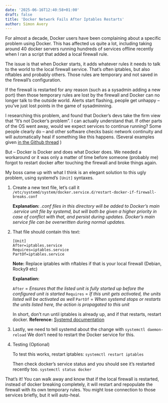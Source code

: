 ```yaml
---
date: '2025-06-16T12:40:58+01:00'
draft: false
title: 'Docker Network Fails After Iptables Restarts'
author: Simon Avery
---
```


For almost a decade, Docker users have been complaining about a specific problem using Docker. This has affected us quite a lot, including taking around 40 docker servers running hundreds of services offline recently when I ran a script that added a local firewall rule. 

The issue is that when Docker starts, it adds whatever rules it needs to talk to the world to the local firewall service. That’s often iptables, but also nftables and probably others. Those rules are temporary and not saved in the firewall’s configuration.

If the firewall is restarted for any reason (such as a sysadmin adding a new port) then those temporary rules are lost by the firewall and Docker can no longer talk to the outside world. Alerts start flashing, people get unhappy – you’ve just lost points in the game of sysadminning.

I researching this problem, and found that Docker’s devs take the firm view that “It’s not Docker’s problem”. I can actually understand that. If other parts of the OS went away, would we expect services to continue running? Some people clearly do – and other software checks basic network continuity and will automatically heal if something like this happens. (Several examples given [in the Github thread](https://github.com/moby/moby/issues/12294) )

But – Docker is Docker and does what Docker does. We needed a workaround or it was only a matter of time before someone (probably me) forgot to restart docker after touching the firewall and broke things again.

My boss came up with what I think is an elegant solution to this ugly problem, using systemd’s `[Unit]` syntaxes.

1. Create a new text file, let’s call it `/etc/systemd/system/docker.service.d/restart-docker-if-firewall-breaks.conf`

    **Explanation:** *.conf files in this directory will be added to Docker’s main .service unit file by systemd, but will both be given a higher priority in case of conflict with that, and persist during updates. Docker’s main service file can be overwritten during normal updates.*

2. That file should contain this text:

    ```
    [Unit]
    After=iptables.service
    Requires=iptables.service
    PartOf=iptables.service
    ```

    **Note:** Replace iptables with nftables if that is your local firewall (Debian, Rocky9 etc)

    **Explanation:**

    `After` = *Ensures that the listed unit is fully started up before the configured unit is started*
    `Requires` = *If this unit gets activated, the units listed will be activated as well*
    `PartOf` = *When systemd stops or restarts the units listed here, the action is propagated to this unit*

    In short, don’t run until iptables is already up, and if that restarts, restart docker.
    **Reference:** [Systemd documentation](https://www.freedesktop.org/software/systemd/man/latest/systemd.unit.html)

3. Lastly, we need to tell systemd about the change with `systemctl daemon-reload`
    We don’t need to restart the Docker service for this.

4. Testing (Optional)

   To test this works, restart iptables: `systemctl restart iptables`

   Then check docker’s service status and you should see it’s restarted recently too. `systemctl status docker`

That’s it! You can walk away and know that if the local firewall is restarted, instead of docker breaking completely, it will restart and repopulate the firewall with its own temporary rules. You might lose connection to those services briefly, but it will auto-heal.

